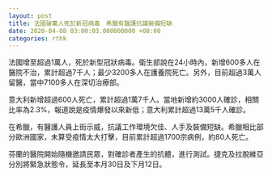 ```yaml
---
layout: post
title: 法國破萬人死於新冠病毒　希臘有醫護抗議裝備短缺
date: 2020-04-08 03:00:03.000000000 +08:00
categories: rthk
---
```


法國增至超過1萬人，死於新型冠狀病毒。衛生部說在24小時內，新增600多人在醫院不治，累計超過7千人；最少3200多人在護養院死亡。另外，目前超過3萬人留醫，當中7100多人在深切治療部。

意大利新增超過600人死亡，累計超過1萬7千人。當地新增約3000人確診，相關比率為2.3%，報道說是疫情爆發以來新低；意大利累計超過13萬5千人確診。

在希臘，有醫護人員上街示威，抗議工作環境欠佳、人手及裝備短缺。希臘相比部分歐洲國家，未算受疫情太大打擊，目前累計超過1700宗病例，約80人死亡。

芬蘭的醫院開始隨機邀請民眾，對確診者產生的抗體，進行測試。捷克及拉脫維亞分別將緊急狀態令，延長至本月30日及下月12日。
